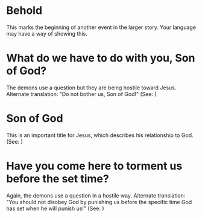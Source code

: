 
# Behold
This marks the beginning of another event in the larger story. Your language may have a way of showing this.

# What do we have to do with you, Son of God?
The demons use a question but they are being hostile toward Jesus. Alternate translation: "Do not bother us, Son of God!" (See: )

# Son of God
This is an important title for Jesus, which describes his relationship to God. (See: )

# Have you come here to torment us before the set time?
Again, the demons use a question in a hostile way. Alternate translation: "You should not disobey God by punishing us before the specific time God has set when he will punish us!" (See: )